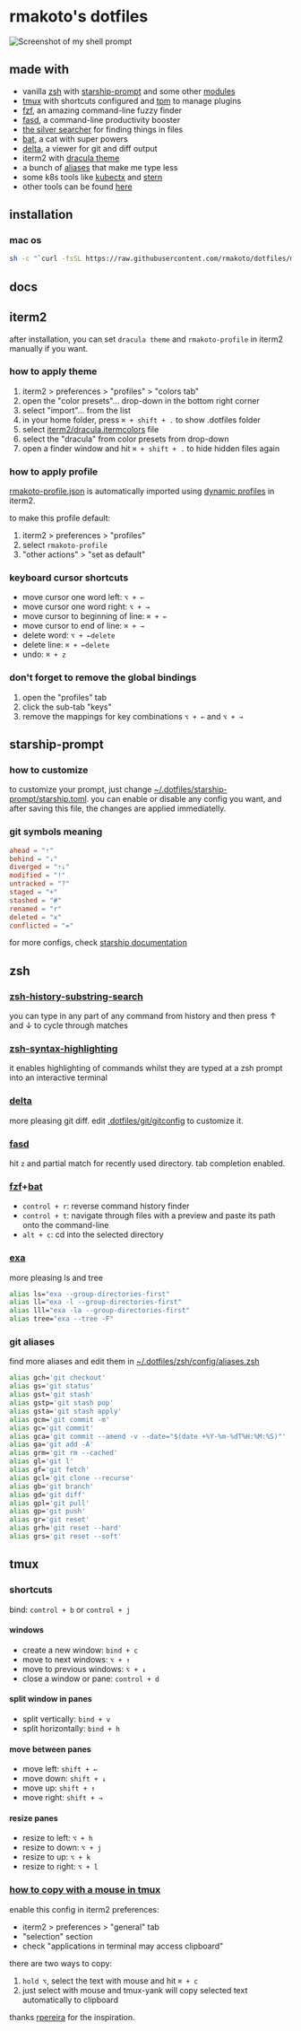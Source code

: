# rmakoto's dotfiles

![Screenshot of my shell prompt](https://user-images.githubusercontent.com/16414105/124540329-9915c980-ddf5-11eb-91a7-2c5e16b157ad.png)

## made with

* vanilla [zsh](http://www.zsh.org/) with [starship-prompt](https://github.com/starship/starship) and some other [modules](./zsh/modules)
* [tmux](https://tmux.github.io/) with shortcuts configured and [tpm](https://github.com/tmux-plugins/tpm) to manage plugins
* [fzf](https://github.com/junegunn/fzf), an amazing command-line fuzzy finder
* [fasd](https://github.com/clvv/fasd), a command-line productivity booster
* [the silver searcher](https://github.com/ggreer/the_silver_searcher) for
  finding things in files
* [bat](https://github.com/sharkdp/bat), a cat with super powers
* [delta](https://github.com/dandavison/delta), a viewer for git and diff output
* iterm2 with [dracula theme](https://github.com/dracula/iterm)
* a bunch of [aliases](./zsh/config/aliases.zsh) that make me type less
* some k8s tools like [kubectx](https://github.com/ahmetb/kubectx) and [stern](https://github.com/stern/stern)
* other tools can be found [here](./installer/macos/brew.sh)

## installation

### mac os

```bash
sh -c "`curl -fsSL https://raw.githubusercontent.com/rmakoto/dotfiles/master/install.sh `"
```

## docs

## iterm2

after installation, you can set `dracula theme` and `rmakoto-profile` in iterm2 manually if you want.

### how to apply theme

1. iterm2 > preferences > "profiles" > "colors tab"
2. open the "color presets"... drop-down in the bottom right corner
3. select "import"... from the list
4. in your home folder, press `⌘ + shift + .` to show .dotfiles folder
5. select [iterm2/dracula.itermcolors](./iterm2/Dracula.itermcolors) file
6. select the "dracula" from color presets from drop-down
7. open a finder window and hit `⌘ + shift + .` to hide hidden files again

### how to apply profile

[rmakoto-profile.json](./iterm2/rmakoto-profile.json) is automatically imported using [dynamic profiles](https://iterm2.com/documentation-dynamic-profiles.html) in iterm2.

to make this profile default:

1. iterm2 > preferences > "profiles"
2. select `rmakoto-profile`
3. "other actions" > "set as default"

### keyboard cursor shortcuts

* move cursor one word left: `⌥ + ←`
* move cursor one word right: `⌥ + →`
* move cursor to beginning of line: `⌘ + ←`
* move cursor to end of line: `⌘ + →`
* delete word: `⌥ + ←delete`
* delete line: `⌘ + ←delete`
* undo: `⌘ + z`

### don't forget to remove the global bindings

1. open the "profiles" tab
2. click the sub-tab "keys"
3. remove the mappings for key combinations `⌥ + ←` and `⌥ + →`

## starship-prompt

### how to customize

to customize your prompt, just change [~/.dotfiles/starship-prompt/starship.toml](./starship-prompt/starship.toml). you can enable or disable any config you want, and after saving this file, the changes are applied immediatelly.

### git symbols meaning

```toml
ahead = "⇡"
behind = "⇣"
diverged = "⇡⇣"
modified = "!"
untracked = "?"
staged = "+"
stashed = "#"
renamed = "r"
deleted = "x"
conflicted = "="
```

for more configs, check [starship documentation](https://starship.rs/config/)

## zsh

### [zsh-history-substring-search](https://github.com/zsh-users/zsh-history-substring-search)

you can type in any part of any command from history and then press ↑ and ↓ to cycle through matches

### [zsh-syntax-highlighting](https://github.com/zsh-users/zsh-syntax-highlighting)

it enables highlighting of commands whilst they are typed at a zsh prompt into an interactive terminal

### [delta](https://github.com/dandavison/delta)

more pleasing git diff. edit [.dotfiles/git/gitconfig](./git/gitconfig) to customize it.

### [fasd](https://github.com/clvv/fasd)

hit `z` and partial match for recently used directory. tab completion enabled.

### [fzf](https://github.com/junegunn/fzf)+[bat](https://github.com/sharkdp/bat)
* `control + r`: reverse command history finder
* `control + t`: navigate through files with a preview and paste its path onto the command-line
* `alt + c`: cd into the selected directory

### [exa](https://github.com/ogham/exa)

more pleasing ls and tree

```bash
alias ls="exa --group-directories-first"
alias ll="exa -l --group-directories-first"
alias lll="exa -la --group-directories-first"
alias tree="exa --tree -F"
```

### git aliases

find more aliases and edit them in [~/.dotfiles/zsh/config/aliases.zsh](./zsh/config/aliases.zsh)

```bash
alias gch='git checkout'
alias gs='git status'
alias gst='git stash'
alias gstp='git stash pop'
alias gsta='git stash apply'
alias gcm='git commit -m'
alias gc='git commit'
alias gca='git commit --amend -v --date="$(date +%Y-%m-%dT%H:%M:%S)"'
alias ga='git add -A'
alias grm='git rm --cached'
alias gl='git l'
alias gf='git fetch'
alias gcl='git clone --recurse'
alias gb='git branch'
alias gd='git diff'
alias gpl='git pull'
alias gp='git push'
alias gr='git reset'
alias grh='git reset --hard'
alias grs='git reset --soft'
```

## tmux

### shortcuts

bind: `control + b` or `control + j`

#### windows

* create a new window: `bind + c`
* move to next windows: `⌥ + ↑`
* move to previous windows: `⌥ + ↓`
* close a window or pane: `control + d`

#### split window in panes

* split vertically: `bind + v`
* split horizontally: `bind + h`

#### move between panes

* move left: `shift + ←`
* move down: `shift + ↓`
* move up: `shift + ↑`
* move right: `shift + →`

#### resize panes

* resize to left: `⌥ + h`
* resize to down: `⌥ + j`
* resize to up: `⌥ + k`
* resize to right: `⌥ + l`

### [how to copy with a mouse in tmux](https://unix.stackexchange.com/questions/318281/how-to-copy-and-paste-with-a-mouse-with-tmux)

enable this config in iterm2 preferences:

* iterm2 > preferences > "general" tab
* "selection" section
* check "applications in terminal may access clipboard"

there are two ways to copy:

1. `hold ⌥`, select the text with mouse and hit `⌘ + c`
2. just select with mouse and tmux-yank will copy selected text automatically to clipboard

thanks [rpereira](https://github.com/rpereira/dotfiles) for the inspiration.

